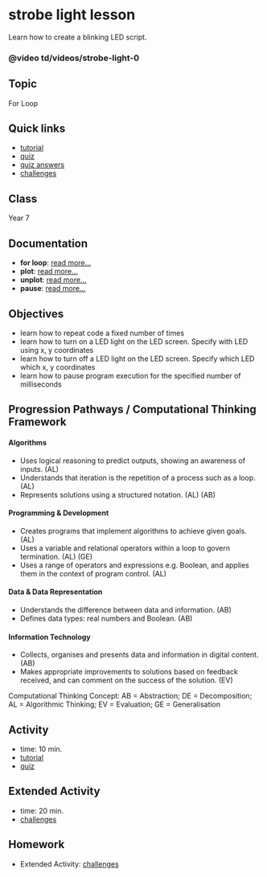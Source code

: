 # strobe light lesson

Learn how to create a blinking LED script.

### @video td/videos/strobe-light-0

## Topic

For Loop

## Quick links

* [tutorial](/microbit/lessons/strobe-light/tutorial)
* [quiz](/microbit/lessons/strobe-light/quiz)
* [quiz answers](/microbit/lessons/strobe-light/quiz-answers)
* [challenges](/microbit/lessons/strobe-light/challenges)

## Class

Year 7

## Documentation

* **for loop**: [read more...](/microbit/reference/loops/for)
* **plot**: [read more...](/microbit/reference/led/plot)
* **unplot**: [read more...](/microbit/reference/led/unplot)
* **pause**: [read more...](/microbit/reference/basic/pause)

## Objectives

* learn how to repeat code a fixed number of times
* learn how to turn on a LED light on the LED screen. Specify with LED using x, y coordinates
* learn how to turn off a LED light on the LED screen. Specify which LED which x, y coordinates
* learn how to pause program execution for the specified number of milliseconds

## Progression Pathways / Computational Thinking Framework

#### Algorithms

* Uses logical reasoning to predict outputs, showing an awareness of inputs. (AL)
* Understands that iteration is the repetition of a process such as a loop. (AL)
* Represents solutions using a structured notation. (AL) (AB)

#### Programming & Development

* Creates programs that implement algorithms to achieve given goals. (AL)
* Uses a variable and relational operators within a loop to govern termination. (AL) (GE)
* Uses a range of operators and expressions e.g. Boolean, and applies them in the context of program control. (AL)

#### Data & Data Representation

* Understands the difference between data and information. (AB)
* Defines data types: real numbers and Boolean. (AB)

#### Information Technology

*  Collects, organises and presents data and information in digital content. (AB)
* Makes appropriate improvements to solutions based on feedback received, and can comment on the success of the solution. (EV)

Computational Thinking Concept: AB = Abstraction; DE = Decomposition; AL = Algorithmic Thinking; EV = Evaluation; GE = Generalisation

## Activity

* time: 10 min.
* [tutorial](/microbit/lessons/strobe-light/tutorial)
* [quiz](/microbit/lessons/strobe-light/quiz)

## Extended Activity

* time: 20 min.
* [challenges](/microbit/lessons/strobe-light/challenges)

## Homework

* Extended Activity: [challenges](/microbit/lessons/strobe-light/challenges)


